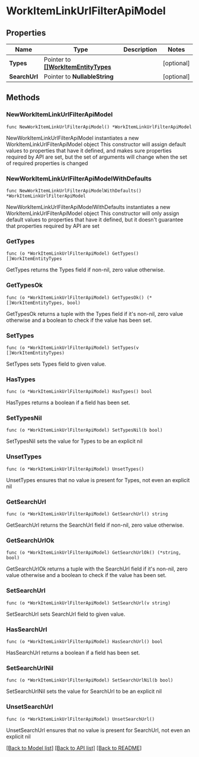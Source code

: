 # WorkItemLinkUrlFilterApiModel

## Properties

Name | Type | Description | Notes
------------ | ------------- | ------------- | -------------
**Types** | Pointer to [**[]WorkItemEntityTypes**](WorkItemEntityTypes.md) |  | [optional] 
**SearchUrl** | Pointer to **NullableString** |  | [optional] 

## Methods

### NewWorkItemLinkUrlFilterApiModel

`func NewWorkItemLinkUrlFilterApiModel() *WorkItemLinkUrlFilterApiModel`

NewWorkItemLinkUrlFilterApiModel instantiates a new WorkItemLinkUrlFilterApiModel object
This constructor will assign default values to properties that have it defined,
and makes sure properties required by API are set, but the set of arguments
will change when the set of required properties is changed

### NewWorkItemLinkUrlFilterApiModelWithDefaults

`func NewWorkItemLinkUrlFilterApiModelWithDefaults() *WorkItemLinkUrlFilterApiModel`

NewWorkItemLinkUrlFilterApiModelWithDefaults instantiates a new WorkItemLinkUrlFilterApiModel object
This constructor will only assign default values to properties that have it defined,
but it doesn't guarantee that properties required by API are set

### GetTypes

`func (o *WorkItemLinkUrlFilterApiModel) GetTypes() []WorkItemEntityTypes`

GetTypes returns the Types field if non-nil, zero value otherwise.

### GetTypesOk

`func (o *WorkItemLinkUrlFilterApiModel) GetTypesOk() (*[]WorkItemEntityTypes, bool)`

GetTypesOk returns a tuple with the Types field if it's non-nil, zero value otherwise
and a boolean to check if the value has been set.

### SetTypes

`func (o *WorkItemLinkUrlFilterApiModel) SetTypes(v []WorkItemEntityTypes)`

SetTypes sets Types field to given value.

### HasTypes

`func (o *WorkItemLinkUrlFilterApiModel) HasTypes() bool`

HasTypes returns a boolean if a field has been set.

### SetTypesNil

`func (o *WorkItemLinkUrlFilterApiModel) SetTypesNil(b bool)`

 SetTypesNil sets the value for Types to be an explicit nil

### UnsetTypes
`func (o *WorkItemLinkUrlFilterApiModel) UnsetTypes()`

UnsetTypes ensures that no value is present for Types, not even an explicit nil
### GetSearchUrl

`func (o *WorkItemLinkUrlFilterApiModel) GetSearchUrl() string`

GetSearchUrl returns the SearchUrl field if non-nil, zero value otherwise.

### GetSearchUrlOk

`func (o *WorkItemLinkUrlFilterApiModel) GetSearchUrlOk() (*string, bool)`

GetSearchUrlOk returns a tuple with the SearchUrl field if it's non-nil, zero value otherwise
and a boolean to check if the value has been set.

### SetSearchUrl

`func (o *WorkItemLinkUrlFilterApiModel) SetSearchUrl(v string)`

SetSearchUrl sets SearchUrl field to given value.

### HasSearchUrl

`func (o *WorkItemLinkUrlFilterApiModel) HasSearchUrl() bool`

HasSearchUrl returns a boolean if a field has been set.

### SetSearchUrlNil

`func (o *WorkItemLinkUrlFilterApiModel) SetSearchUrlNil(b bool)`

 SetSearchUrlNil sets the value for SearchUrl to be an explicit nil

### UnsetSearchUrl
`func (o *WorkItemLinkUrlFilterApiModel) UnsetSearchUrl()`

UnsetSearchUrl ensures that no value is present for SearchUrl, not even an explicit nil

[[Back to Model list]](../README.md#documentation-for-models) [[Back to API list]](../README.md#documentation-for-api-endpoints) [[Back to README]](../README.md)


